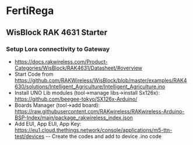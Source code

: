 # FertiRega
## WisBlock RAK 4631 Starter
### Setup Lora connectivity to Gateway
- https://docs.rakwireless.com/Product-Categories/WisBlock/RAK4631/Datasheet/#overview
- Start Code from https://github.com/RAKWireless/WisBlock/blob/master/examples/RAK4630/solutions/Intelligent_Agriculture/Intelligent_Agriculture.ino
- Install UNO Lib modules (tool->manage libs->install Sx126x): https://github.com/beegee-tokyo/SX126x-Arduino/
- Boards Manager (tool->add board): https://raw.githubusercontent.com/RAKwireless/RAKwireless-Arduino-BSP-Index/main/package_rakwireless_index.json
- Add EUI, App EUI, App Key: https://eu1.cloud.thethings.network/console/applications/m5-ttn-test/devices
-- Create the codes and add to device .ino code
